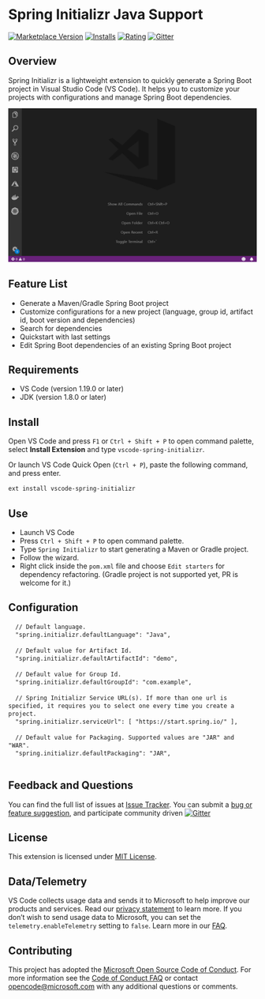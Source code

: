
# Spring Initializr Java Support
[![Marketplace Version](https://vsmarketplacebadge.apphb.com/version-short/vscjava.vscode-spring-initializr.svg)](https://marketplace.visualstudio.com/items?itemName=vscjava.vscode-spring-initializr)
[![Installs](https://vsmarketplacebadge.apphb.com/installs-short/vscjava.vscode-spring-initializr.svg)](https://marketplace.visualstudio.com/items?itemName=vscjava.vscode-spring-initializr)
[![Rating](https://vsmarketplacebadge.apphb.com/rating-short/vscjava.vscode-spring-initializr.svg)](https://marketplace.visualstudio.com/items?itemName=vscjava.vscode-spring-initializr)
[![Gitter](https://badges.gitter.im/DevDivSpring/Lobby.svg)](https://gitter.im/DevDivSpring/Lobby)

## Overview
Spring Initializr is a lightweight extension to quickly generate a Spring Boot project in Visual Studio Code (VS Code). It helps you to customize your projects with configurations and manage Spring Boot dependencies.  

![Screenshot](https://github.com/Microsoft/vscode-spring-initializr/raw/master/images/spring-initializr-vsc.gif) 

## Feature List

- Generate a Maven/Gradle Spring Boot project 
- Customize configurations for a new project (language, group id, artifact id, boot version and dependencies)
- Search for dependencies
- Quickstart with last settings
- Edit Spring Boot dependencies of an existing Spring Boot project

## Requirements
- VS Code (version 1.19.0 or later)
- JDK (version 1.8.0 or later)

## Install

Open VS Code and press `F1` or `Ctrl + Shift + P` to open command palette, select **Install Extension** and type `vscode-spring-initializr`.

Or launch VS Code Quick Open (`Ctrl + P`), paste the following command, and press enter.
```bash
ext install vscode-spring-initializr
```

## Use

- Launch VS Code
- Press `Ctrl + Shift + P` to open command palette.
- Type `Spring Initializr` to start generating a Maven or Gradle project.
- Follow the wizard.
- Right click inside the `pom.xml` file and choose `Edit starters` for dependency refactoring. (Gradle project is not supported yet, PR is welcome for it.)

## Configuration
```
  // Default language.
  "spring.initializr.defaultLanguage": "Java",

  // Default value for Artifact Id.
  "spring.initializr.defaultArtifactId": "demo",

  // Default value for Group Id.
  "spring.initializr.defaultGroupId": "com.example",

  // Spring Initializr Service URL(s). If more than one url is specified, it requires you to select one every time you create a project.
  "spring.initializr.serviceUrl": [ "https://start.spring.io/" ],

  // Default value for Packaging. Supported values are "JAR" and "WAR".
  "spring.initializr.defaultPackaging": "JAR",
  
```

## Feedback and Questions
You can find the full list of issues at [Issue Tracker](https://github.com/Microsoft/vscode-spring-initializr/issues). You can submit a [bug or feature suggestion](https://github.com/Microsoft/vscode-spring-initializr/issues/new), and participate community driven [![Gitter](https://badges.gitter.im/DevDivSpring/Lobby.svg)](https://gitter.im/DevDivSpring/Lobby?source=orgpage)

## License
This extension is licensed under [MIT License](https://github.com/Microsoft/vscode-spring-initializr/blob/master/./LICENSE.txt).

## Data/Telemetry
VS Code collects usage data and sends it to Microsoft to help improve our products and services. Read our [privacy statement](http://go.microsoft.com/fwlink/?LinkId=521839) to learn more. If you don’t wish to send usage data to Microsoft, you can set the `telemetry.enableTelemetry` setting to `false`. Learn more in our [FAQ](https://code.visualstudio.com/docs/supporting/faq#_how-to-disable-telemetry-reporting).

## Contributing
This project has adopted the [Microsoft Open Source Code of Conduct](https://opensource.microsoft.com/codeofconduct/). For more information see the [Code of Conduct FAQ](https://opensource.microsoft.com/codeofconduct/faq/) or contact [opencode@microsoft.com](https://github.com/Microsoft/vscode-spring-initializr/blob/master/mailto:opencode@microsoft.com) with any additional questions or comments.
